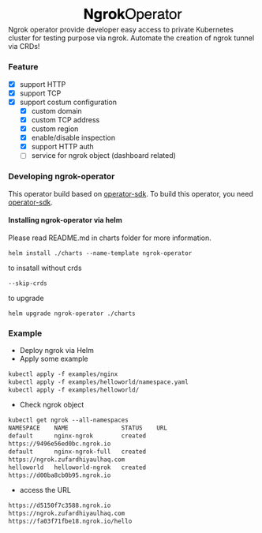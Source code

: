 <div style="text-align:center">
<img src="./logo.png" width="200">
</div>
Ngrok operator provide developer easy access to private Kubernetes cluster for testing purpose via ngrok. Automate the creation of ngrok tunnel via CRDs!

### Feature
- [x] support HTTP
- [x] support TCP
- [x] support costum configuration
  - [x] custom domain
  - [x] custom TCP address
  - [x] custom region
  - [x] enable/disable inspection
  - [x] support HTTP auth
  - [ ] service for ngrok object (dashboard related)

### Developing ngrok-operator
This operator build based on [operator-sdk](https://sdk.operatorframework.io/docs/install-operator-sdk/). To build this operator, you need [operator-sdk](https://sdk.operatorframework.io/docs/install-operator-sdk/).

#### Installing ngrok-operator via helm
Please read README.md in charts folder for more information.
```
helm install ./charts --name-template ngrok-operator
```

to insatall without crds
```
--skip-crds
```

to upgrade
```
helm upgrade ngrok-operator ./charts
```

### Example
- Deploy ngrok via Helm
- Apply some example
```
kubectl apply -f examples/nginx
kubectl apply -f examples/helloworld/namespace.yaml
kubectl apply -f examples/helloworld/
```
- Check ngrok object
```
kubectl get ngrok --all-namespaces
NAMESPACE    NAME               STATUS    URL
default      nginx-ngrok        created   https://9496e56ed0bc.ngrok.io
default      nginx-ngrok-full   created   https://ngrok.zufardhiyaulhaq.com
helloworld   helloworld-ngrok   created   https://d00ba8cb0b95.ngrok.io
```
- access the URL
```
https://d5150f7c3588.ngrok.io
https://ngrok.zufardhiyaulhaq.com
https://fa03f71fbe18.ngrok.io/hello
```
